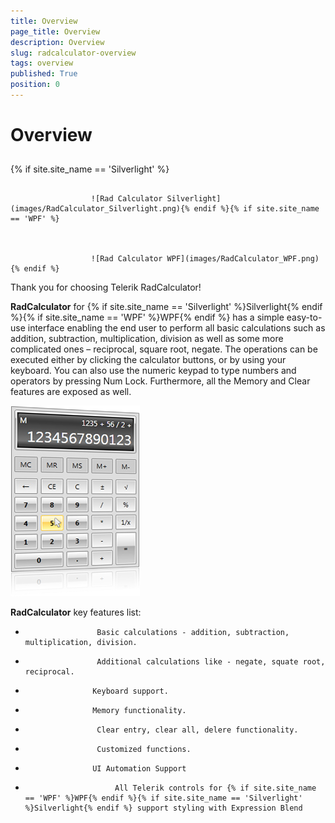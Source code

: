```yaml
---
title: Overview
page_title: Overview
description: Overview
slug: radcalculator-overview
tags: overview
published: True
position: 0
---
```


# Overview



## 

{% if site.site_name == 'Silverlight' %}


						   
					  ![Rad Calculator Silverlight](images/RadCalculator_Silverlight.png){% endif %}{% if site.site_name == 'WPF' %}


						   
					  ![Rad Calculator WPF](images/RadCalculator_WPF.png){% endif %}



Thank you for choosing Telerik RadCalculator!

__RadCalculator__ for {% if site.site_name == 'Silverlight' %}Silverlight{% endif %}{% if site.site_name == 'WPF' %}WPF{% endif %} has a simple easy-to-use interface enabling the end user to perform all basic calculations such as addition, subtraction, multiplication, division as well as some more complicated ones – reciprocal, square root, negate. The operations can be executed either by clicking the calculator buttons, or by using your keyboard. You can also use the numeric keypad to type numbers and operators by pressing Num Lock. Furthermore, all the Memory and Clear features are exposed as well.
			  

__![Rad Calculator-Overview](images/RadCalculator-Overview.png)__

__RadCalculator__ key features list:
			  

* 
					  Basic calculations - addition, subtraction, multiplication, division.
				  

* 
					  Additional calculations like - negate, squate root, reciprocal.
				  

* 
					 Keyboard support.
				  

* 
					 Memory functionality.
				  

* 
					  Clear entry, clear all, delere functionality.
				  

* 
					  Customized functions.
				  

* 
					 UI Automation Support
				  

* 					 
						  All Telerik controls for {% if site.site_name == 'WPF' %}WPF{% endif %}{% if site.site_name == 'Silverlight' %}Silverlight{% endif %} support styling with Expression Blend					  
				  
